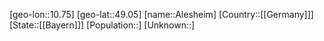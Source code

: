﻿---
location: [49.05,10.75]
type: City
tags:
- geo/City


SpocWebEntityId: 28726
isDeleted: false
confidential: public

---
[geo-lon::10.75]
[geo-lat::49.05]
[name::Alesheim]
[Country::[[Germany]]]
[State::[[Bayern]]]
[Population::]
[Unknown::]

